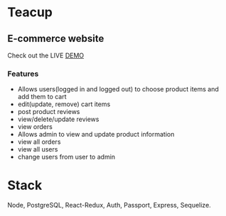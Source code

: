 # Teacup
## E-commerce website 
Check out the LIVE  <a href="https://tea-cup.herokuapp.com/">DEMO</a>


### Features
* Allows users(logged in and logged out) to choose product items and add them to cart 
* edit(update, remove) cart items
* post product reviews
* view/delete/update reviews
* view orders
* Allows admin to view and update product information
* view all orders
* view all users
* change users from user to admin


# Stack

Node,
PostgreSQL,
React-Redux, 
Auth, 
Passport, 
Express, 
Sequelize.



